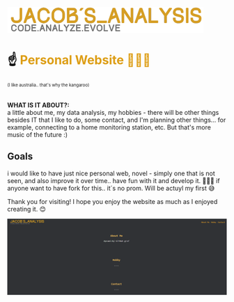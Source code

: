 ![Vizualizace](https://github.com/JacobBersheba89/New_website/blob/main/logo.png?raw=true)
<h1>☝️
<span style="color:#dd9e15"> Personal Website 🦘👨‍🚀</span></h1> <small><small>(I like australia.. that's why the kangaroo)</small></small><br><br>

**WHAT IS IT ABOUT?:** <br>
a little about me, my data analysis, my hobbies - there will be other things besides IT that I like to do, some contact, and I'm planning other things... for example, connecting to a home monitoring station, etc. But that's more music of the future :)


## Goals
i would like to have just nice personal web, novel - simply one that is not seen, and also improve it over time.. have fun with it and develop it. 🙏🧑‍💻
if anyone want to have fork for this.. it´s no prom. Will be actuyl my first 😅

Thank you for visiting! I hope you enjoy the website as much as I enjoyed creating it. 😊

![Vizualizace](https://github.com/JacobBersheba89/New_website/blob/main/web.png?raw=true)

